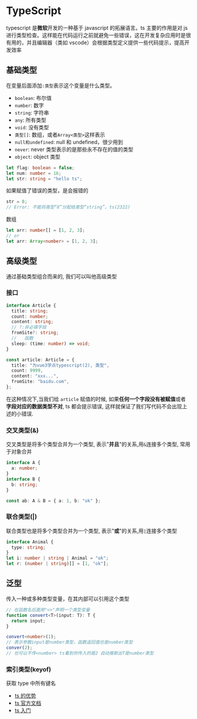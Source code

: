 # TypeScript

typescript 是**微软**开发的一种基于 javascript 的拓展语言。ts 主要的作用是对 js 进行类型检查。这样能在代码运行之前就避免一些错误，这在开发复杂应用时是很有用的，并且编辑器（类如 vscode）会根据类型定义提供一些代码提示，提高开发效率

## 基础类型

在变量后面添加`:类型`表示这个变量是什么类型。

- `boolean`: 布尔值
- `number`: 数字
- `string`: 字符串
- `any`: 所有类型
- `void`: 没有类型
- `类型[]`: 数组，或者`Array<类型>`这样表示
- `null和undefined`: null 和 undefined，很少用到
- `never`: never 类型表示的是那些永不存在的值的类型
- `object`: object 类型

```ts
let flag: boolean = false;
let num: number = 16;
let str: string = "hello ts";
```

如果赋值了错误的类型，是会报错的

```ts
str = 8;
// Error: 不能将类型“8”分配给类型“string”。ts(2322)
```

数组

```ts
let arr: number[] = [1, 2, 3];
// or
let arr: Array<number> = [1, 2, 3];
```

## 高级类型

通过基础类型组合而来的, 我们可以叫他高级类型

### 接口

```ts
interface Article {
  title: string;
  count: number;
  content: string;
  // ?:非必填字段
  fromSite?: string;
  //   函数
  sleep: (time: number) => void;
}

const article: Article = {
  title: "为vue3学点typescript(2), 类型",
  count: 9999,
  content: "xxx...",
  fromSite: "baidu.com",
};
```

在这种情况下,当我们给 `article` 赋值的时候, 如果**任何一个字段没有被赋值**或者**字段对应的数据类型不对**, ts 都会提示错误, 这样就保证了我们写代码不会出现上述的小错误.

### 交叉类型(&)

交叉类型是将多个类型合并为一个类型, 表示"**并且**"的关系,用`&`连接多个类型, 常用于对象合并

```ts
interface A {
  a: number;
}
interface B {
  b: string;
}

const ab: A & B = { a: 1, b: "ok" };
```

### 联合类型(|)

联合类型也是将多个类型合并为一个类型, 表示"**或**"的关系,用`|`连接多个类型

```ts
interface Animal {
  type: string;
}
let i: number | string | Animal = "ok";
let r: (number | string)[] = [1, "ok"];
```

## 泛型

传入一种或多种类型变量，在其内部可以引用这个类型

```ts
// 在函数名后面用"<>"声明一个类型变量
function convert<T>(input: T): T {
  return input;
}

convert<number>(1);
// 表示参数input是number类型，函数返回值也是number类型
conver(2);
// 也可以不传<number> ts看到你传入的是2 自动推断出T是number类型
```

### 索引类型(keyof)

获取 type 中所有键名

- [ts 的优势](https://www.jianshu.com/p/d2d15111f9d4)
- [ts 官方文档](https://www.tslang.cn/docs/handbook/basic-types.html)
- [ts 入门](https://juejin.im/post/6844904008583233544)

